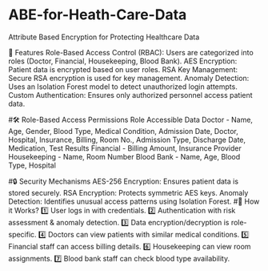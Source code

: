 # ABE-for-Heath-Care-Data
Attribute Based Encryption for Protecting Healthcare Data

🚀 Features
Role-Based Access Control (RBAC): Users are categorized into roles (Doctor, Financial, Housekeeping, Blood Bank).
AES Encryption: Patient data is encrypted based on user roles.
RSA Key Management: Secure RSA encryption is used for key management.
Anomaly Detection: Uses an Isolation Forest model to detect unauthorized login attempts.
Custom Authentication: Ensures only authorized personnel access patient data.

#🛠 Role-Based Access Permissions
Role	Accessible Data
Doctor -	Name, Age, Gender, Blood Type, Medical Condition, Admission Date, Doctor, Hospital, Insurance, Billing, Room No., Admission Type, Discharge Date, Medication, Test Results
Financial -	Billing Amount, Insurance Provider
Housekeeping - Name, Room Number
Blood Bank - Name, Age, Blood Type, Hospital

#🔒 Security Mechanisms
AES-256 Encryption: Ensures patient data is stored securely.
RSA Encryption: Protects symmetric AES keys.
Anomaly Detection: Identifies unusual access patterns using Isolation Forest.
#📝 How it Works?
1️⃣ User logs in with credentials.
2️⃣ Authentication with risk assessment & anomaly detection.
3️⃣ Data encryption/decryption is role-specific.
4️⃣ Doctors can view patients with similar medical conditions.
5️⃣ Financial staff can access billing details.
6️⃣ Housekeeping can view room assignments.
7️⃣ Blood bank staff can check blood type availability.
